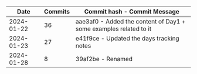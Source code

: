 | Date       | Commits | Commit hash - Commit Message |
| ----------- | ------- | --------------------------- |
| 2024-01-22 | 36 | aae3af0 - Added the content of Day1 + some examples related to it |
| 2024-01-23 | 27 | e41f9ce - Updated the days tracking notes |
| 2024-01-28 | 8 | 39af2be - Renamed |
